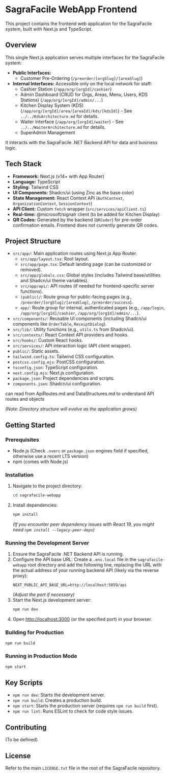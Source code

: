 # SagraFacile WebApp Frontend

This project contains the frontend web application for the SagraFacile system, built with Next.js and TypeScript.

## Overview

This single Next.js application serves multiple interfaces for the SagraFacile system:

*   **Public Interfaces:**
    *   Customer Pre-Ordering (`/preorder/[orgSlug]/[areaSlug]`)
*   **Internal Interfaces:** Accessible only on the local network for staff:
    *   Cashier Station (`/app/org/[orgId]/cashier`)
    *   Admin Dashboard (CRUD for Orgs, Areas, Menu, Users, KDS Stations) (`/app/org/[orgId]/admin/...`)
    *   Kitchen Display System (KDS) (`/app/org/[orgId]/area/[areaId]/kds/[kdsId]`) - See `../../KdsArchitecture.md` for details.
    *   Waiter Interface (`/app/org/[orgId]/waiter`) - See `../../WaiterArchitecture.md` for details.
    *   SuperAdmin Management

It interacts with the SagraFacile .NET Backend API for data and business logic.

## Tech Stack

*   **Framework:** Next.js (v14+ with App Router)
*   **Language:** TypeScript
*   **Styling:** Tailwind CSS
*   **UI Components:** Shadcn/ui (using Zinc as the base color)
*   **State Management:** React Context API (`AuthContext`, `OrganizationContext`, `SessionContext`)
*   **API Client:** Custom `fetch` wrapper (`src/services/apiClient.ts`)
*   **Real-time:** @microsoft/signalr client (to be added for Kitchen Display)
*   **QR Codes:** Generated by the backend (`QRCoder`) for pre-order confirmation emails. Frontend does not currently generate QR codes.

## Project Structure

*   `src/app/`: Main application routes using Next.js App Router.
    *   `src/app/layout.tsx`: Root layout.
    *   `src/app/page.tsx`: Default landing page (can be customized or removed).
    *   `src/app/globals.css`: Global styles (includes Tailwind base/utilities and Shadcn/ui theme variables).
    *   `src/app/api/`: API routes (if needed for frontend-specific server functions).
    *   `(public)/`: Route group for public-facing pages (e.g., `/preorder/[orgSlug]/[areaSlug]`, `/preorder/success`).
    *   `app/`: Route group for internal, authenticated pages (e.g., `/app/login`, `/app/org/[orgId]/cashier`, `/app/org/[orgId]/admin/...`).
*   `src/components/`: Reusable UI components (including Shadcn/ui components like `OrderTable`, `ReceiptDialog`).
*   `src/lib/`: Utility functions (e.g., `utils.ts` from Shadcn/ui).
*   `src/contexts/`: React Context API providers and hooks.
*   `src/hooks/`: Custom React hooks.
*   `src/services/`: API interaction logic (API client wrapper).
*   `public/`: Static assets.
*   `tailwind.config.ts`: Tailwind CSS configuration.
*   `postcss.config.mjs`: PostCSS configuration.
*   `tsconfig.json`: TypeScript configuration.
*   `next.config.mjs`: Next.js configuration.
*   `package.json`: Project dependencies and scripts.
*   `components.json`: Shadcn/ui configuration.

can read from ApiRoutes.md and DataStructures.md to understand API routes and objects

*(Note: Directory structure will evolve as the application grows)*

## Getting Started

### Prerequisites

*   Node.js (Check `.nvmrc` or `package.json` engines field if specified, otherwise use a recent LTS version)
*   npm (comes with Node.js)

### Installation

1.  Navigate to the project directory:
    ```bash
    cd sagrafacile-webapp
    ```
2.  Install dependencies:
    ```bash
    npm install
    ```
    *(If you encounter peer dependency issues with React 19, you might need `npm install --legacy-peer-deps`)*

### Running the Development Server

1.  Ensure the SagraFacile .NET Backend API is running.
2.  Configure the API base URL: Create a `.env.local` file in the `sagrafacile-webapp` root directory and add the following line, replacing the URL with the actual address of your running backend API (likely via the reverse proxy):
    ```
    NEXT_PUBLIC_API_BASE_URL=http://localhost:5059/api
    ```
    *(Adjust the port if necessary)*
3.  Start the Next.js development server:
    ```bash
    npm run dev
    ```
4.  Open [http://localhost:3000](http://localhost:3000) (or the specified port) in your browser.

### Building for Production

```bash
npm run build
```

### Running in Production Mode

```bash
npm start
```

## Key Scripts

*   `npm run dev`: Starts the development server.
*   `npm run build`: Creates a production build.
*   `npm start`: Starts the production server (requires `npm run build` first).
*   `npm run lint`: Runs ESLint to check for code style issues.

## Contributing

(To be defined)

## License

Refer to the main `LICENSE.txt` file in the root of the SagraFacile repository.
